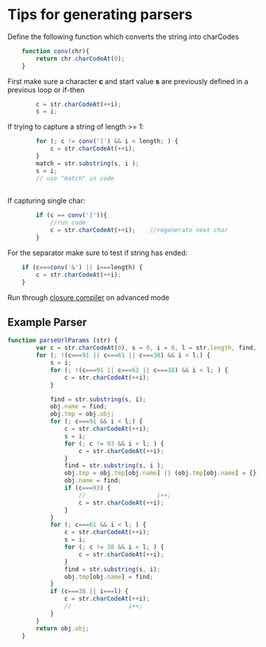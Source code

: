 Tips for generating parsers
===========================

Define the following function which converts the string into charCodes
```js
	function conv(chr){
		return chr.charCodeAt(0);
	}
```

First make sure a character **c** and start value **s** are previously defined in a previous loop or if-then
```js
		c = str.charCodeAt(++i);
		s = i;
```

If trying to capture a string of length >= 1:
```js
		for (; c != conv(']') && i < length; ) {
			c = str.charCodeAt(++i);
		}
		match = str.substring(s, i );
		s = i;
		// use "match" in code
	
```

If capturing single char:
```js
		if (c == conv(']')){
			//run code
			c = str.charCodeAt(++i);	//regenerate next char
		}    
```

For the separator make sure to test if string has ended:
```js
	if (c===conv('&') || i===length) {
		c = str.charCodeAt(++i);
	}
```

Run through [closure compiler](http://closure-compiler.appspot.com/home) on advanced mode


Example Parser
-----------
```js
function parseUrlParams (str) {
        var c = str.charCodeAt(0), s = 0, i = 0, l = str.length, find, obj = {obj : {}};
        for (; !(c===91 || c===61 || c===38) && i < l;) {
            s = i;
            for (; !(c===91 || c===61 || c===38) && i < l; ) {
                c = str.charCodeAt(++i);
            }

            find = str.substring(s, i);
            obj.name = find;
            obj.tmp = obj.obj;
            for (; c===91 && i < l;) {
                c = str.charCodeAt(++i);
                s = i;
                for (; c != 93 && i < l; ) {
                    c = str.charCodeAt(++i);
                }
                find = str.substring(s, i );
                obj.tmp = obj.tmp[obj.name] || (obj.tmp[obj.name] = {});
                obj.name = find;
                if (c===93) {
                    //                    i++;
                    c = str.charCodeAt(++i);
                }
            }
            for (; c===61 && i < l; ) {
                c = str.charCodeAt(++i);
                s = i;
                for (; c != 38 && i < l; ) {
                    c = str.charCodeAt(++i);
                }
                find = str.substring(s, i);
                obj.tmp[obj.name] = find;
            }
            if (c===38 || i===l) {
                c = str.charCodeAt(++i);
                //                i++;
            }
        }
        return obj.obj;
    }
```